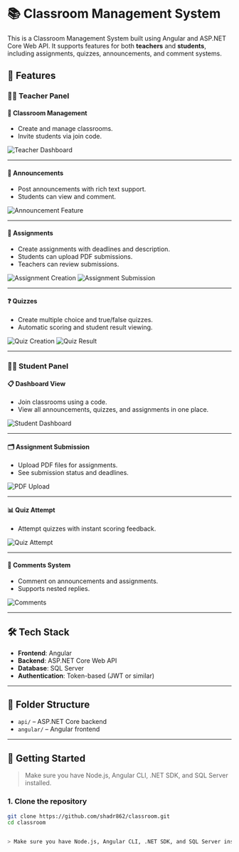 # 📚 Classroom Management System

This is a Classroom Management System built using Angular and ASP.NET Core Web API. It supports features for both **teachers** and **students**, including assignments, quizzes, announcements, and comment systems.


## 🔧 Features

### 🧑‍🏫 Teacher Panel

#### 📁 Classroom Management

- Create and manage classrooms.
- Invite students via join code.

![Teacher Dashboard](https://raw.githubusercontent.com/shadr862/classroom/main/images/teacher_dashboard.PNG)

---

#### 📢 Announcements

- Post announcements with rich text support.
- Students can view and comment.

![Announcement Feature](https://raw.githubusercontent.com/shadr862/classroom/main/images/announcement.PNG)

---

#### 📝 Assignments

- Create assignments with deadlines and description.
- Students can upload PDF submissions.
- Teachers can review submissions.

![Assignment Creation](https://raw.githubusercontent.com/shadr862/classroom/main/images/assignment.PNG)
![Assignment Submission](https://raw.githubusercontent.com/shadr862/classroom/main/images/assignment_submission.PNG)

---

#### ❓ Quizzes

- Create multiple choice and true/false quizzes.
- Automatic scoring and student result viewing.

![Quiz Creation](https://raw.githubusercontent.com/shadr862/classroom/main/images/quiz.PNG)
![Quiz Result](https://raw.githubusercontent.com/shadr862/classroom/main/images/quiz_result.PNG)

---

### 🧑‍🎓 Student Panel

#### 📋 Dashboard View

- Join classrooms using a code.
- View all announcements, quizzes, and assignments in one place.

![Student Dashboard](https://raw.githubusercontent.com/shadr862/classroom/main/images/student_dashboard.PNG)

---

#### 🗂️ Assignment Submission

- Upload PDF files for assignments.
- See submission status and deadlines.

![PDF Upload](https://raw.githubusercontent.com/shadr862/classroom/main/images/pdf_upload.PNG)

---

#### 📊 Quiz Attempt

- Attempt quizzes with instant scoring feedback.

![Quiz Attempt](https://raw.githubusercontent.com/shadr862/classroom/main/images/quiz_attempt.PNG)

---

#### 💬 Comments System

- Comment on announcements and assignments.
- Supports nested replies.

![Comments](https://raw.githubusercontent.com/shadr862/classroom/main/images/comment_system.PNG)

---

## 🛠️ Tech Stack

- **Frontend**: Angular
- **Backend**: ASP.NET Core Web API
- **Database**: SQL Server
- **Authentication**: Token-based (JWT or similar)

---

## 📂 Folder Structure

- `api/` – ASP.NET Core backend
- `angular/` – Angular frontend

---

## 🚀 Getting Started

> Make sure you have Node.js, Angular CLI, .NET SDK, and SQL Server installed.

### 1. Clone the repository

```bash
git clone https://github.com/shadr862/classroom.git
cd classroom


> Make sure you have Node.js, Angular CLI, .NET SDK, and SQL Server installed.


